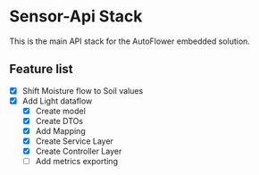 # Sensor-Api Stack

This is the main API stack for the AutoFlower embedded solution.

## Feature list

- [x] Shift Moisture flow to Soil values
- [x] Add Light dataflow
  - [x] Create model
  - [x] Create DTOs
  - [x] Add Mapping
  - [x] Create Service Layer
  - [x] Create Controller Layer
  - [ ] Add metrics exporting
